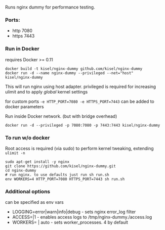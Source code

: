 Runs nginx dummy for performance testing.

### Ports:
- http  7080
- https 7443

### Run in Docker
requires Docker >= 0.11

```
docker build -t kisel/nginx-dummy github.com/kisel/nginx-dummy
docker run -d --name nginx-dummy --privileged --net="host" kisel/nginx-dummy
```

This will run nginx using host adapter. privileged is required for increasing ulimit
and to apply *global* kernel settings

for custom ports
`-e HTTP_PORT=7080 -e HTTPS_PORT=7443`
can be added to docker parameters

Run inside Docker network. (but with bridge overhead)

```
docker run -d --privileged -p 7080:7080 -p 7443:7443 kisel/nginx-dummy
```

### To run w/o docker
Root access is required (via sudo) to perform kernel tweaking, extending `ulimit -n`

    sudo apt-get install -y nginx
    git clone https://github.com/kisel/nginx-dummy.git
    cd nginx-dummy
    # run nginx. to use defaults just run sh run.sh
    env WORKERS=4 HTTP_PORT=7080 HTTPS_PORT=7443 sh run.sh

### Additional options
can be specified as env vars

- LOGGING=error|warn|info|debug  - sets nginx error_log filter
- ACCESS=<empty>|1 - enables access logs to /tmp/nginx-dummy.<http-port>/access.log
- WORKERS=<num> | auto - sets worker_processes. 4 by default

